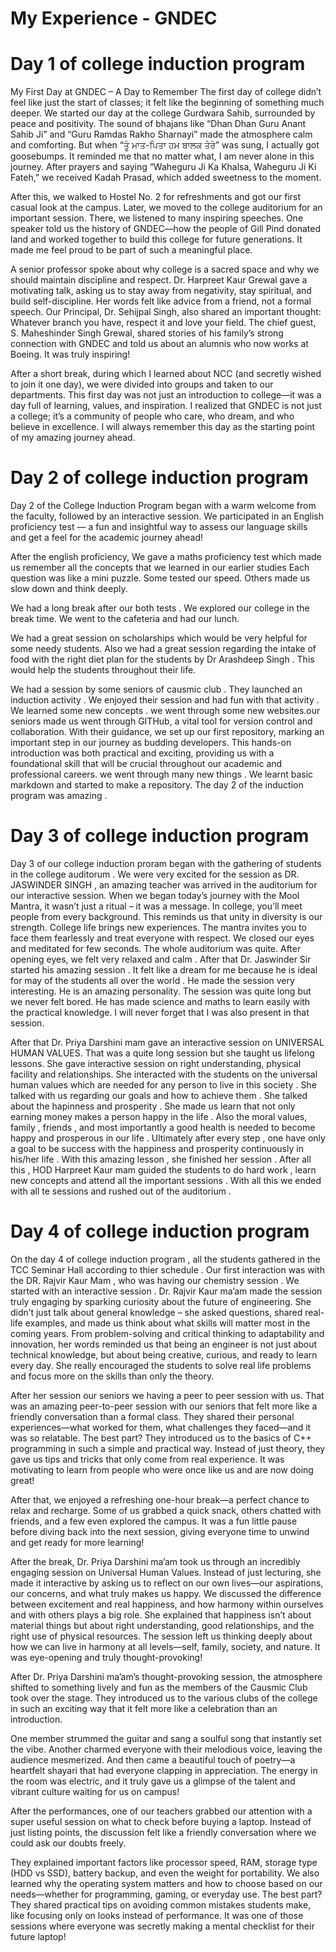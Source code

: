 # My Experience - GNDEC

# Day 1 of college induction program

My First Day at GNDEC – A Day to Remember
The first day of college didn’t feel like just the start of classes; it felt like the beginning of something much deeper. We started our day at the college Gurdwara Sahib, surrounded by peace and positivity. The sound of bhajans like “Dhan Dhan Guru Anant Sahib Ji” and “Guru Ramdas Rakho Sharnayi” made the atmosphere calm and comforting. But when “ਤੂੰ ਮਾਤ-ਪਿਤਾ ਹਮ ਬਾਲਕ ਤੇਰੇ” was sung, I actually got goosebumps. It reminded me that no matter what, I am never alone in this journey. After prayers and saying “Waheguru Ji Ka Khalsa, Waheguru Ji Ki Fateh,” we received Kadah Prasad, which added sweetness to the moment.

After this, we walked to Hostel No. 2 for refreshments and got our first casual look at the campus. Later, we moved to the college auditorium for an important session. There, we listened to many inspiring speeches. One speaker told us the history of GNDEC—how the people of Gill Pind donated land and worked together to build this college for future generations. It made me feel proud to be part of such a meaningful place.

A senior professor spoke about why college is a sacred space and why we should maintain discipline and respect. Dr. Harpreet Kaur Grewal gave a motivating talk, asking us to stay away from negativity, stay spiritual, and build self-discipline. Her words felt like advice from a friend, not a formal speech. Our Principal, Dr. Sehijpal Singh, also shared an important thought: Whatever branch you have, respect it and love your field. The chief guest, S. Maheshinder Singh Grewal, shared stories of his family’s strong connection with GNDEC and told us about an alumnis who now works at Boeing. It was truly inspiring!

After a short break, during which I learned about NCC (and secretly wished to join it one day), we were divided into groups and taken to our departments.
This first day was not just an introduction to college—it was a day full of learning, values, and inspiration. I realized that GNDEC is not just a college; it’s a community of people who care, who dream, and who believe in excellence. I will always remember this day as the starting point of my amazing journey ahead.



# Day 2 of college induction program
Day 2 of the College Induction Program began with a warm welcome from the faculty, followed by an interactive session.
We participated in an English proficiency test — a fun and insightful way to assess our language skills and get a feel for the academic journey ahead!

After the english proficiency, We gave a maths proficiency test  which made us remember all the concepts that we learned in our earlier studies Each question was like a mini puzzle. Some tested our speed.  Others made us slow down and think deeply. 

We had a long break after our both tests . We explored our college in the break time. We went to the cafeteria and had our lunch. 

We had a great session on scholarships which would be very helpful for some needy students. Also we had a great session regarding the intake of food with the right diet plan for the students by Dr Arashdeep Singh . This would help the students throughout their life.

We had a session by some seniors of causmic club . They launched an induction activity . We enjoyed their session and had fun with that activity . We learned some new concepts . we went through some new websites.our seniors made us went through GITHub, a vital tool for version control and collaboration. With their guidance, we set up our first repository, marking an important step in our journey as budding developers. This hands-on introduction was both practical and exciting, providing us with a foundational skill that will be crucial throughout our academic and professional careers. we went through many new things . We learnt basic markdown and started to make a repository. 
The day 2 of the induction program was amazing .

# Day 3 of college induction program 
Day 3 of our college induction proram began with the gathering of students in the college auditorum . We were very excited for the session as DR. JASWINDER SINGH , an amazing teacher was arrived in the auditorium for our interactive session. When we began today’s journey with the Mool Mantra, it wasn’t just a ritual – it was a message. In college, you’ll meet people from every background. This reminds us that unity in diversity is our strength. College life brings new experiences. The mantra invites you to face them fearlessly and treat everyone with respect. We closed our eyes and meditated for few seconds. The whole auditorium was quite. After opening eyes, we felt very relaxed and calm . After that Dr. Jaswinder Sir started his amazing session . It felt like a dream for me because he is ideal for may of the students all over the world . He made the session very interesting. He is an amazing personality. The session was quite long but we never felt bored. He has made science and maths to learn easily with the practical knowledge. I will never forget that I was also present in that session. 

After that Dr. Priya Darshini mam gave an interactive session on UNIVERSAL HUMAN VALUES. That was a quite long session but she taught us lifelong lessons. 
She gave interactive session on right understanding, physical facility and relationships. She interacted with the students on the universal human values which are needed for any person to live in this society . She talked with us regarding our goals and how to achieve them . She talked about the hapinness and prosperity . She made us learn that not only earning money makes a person happy in the life . Also the moral values, family , friends , and most importantly a good health is needed to become happy and prosperous in our life . Ultimately after every step , one have only a goal to be success with the happiness and prosperity continuously in his/her life .
With this amazing lesson , she finished her session . 
After all this , HOD Harpreet Kaur mam guided the students to do hard work , learn new concepts and attend all the important sessions . 
With all this we ended with all te sessions and rushed out of the auditorium . 
# Day 4 of college induction program 
On the day 4 of college induction program , all the students gathered in the TCC Seminar Hall according to thier schedule . Our first interaction was with the DR. Rajvir Kaur Mam , who was having our chemistry session . We started with an interactive session . Dr. Rajvir Kaur ma’am made the session truly engaging by sparking curiosity about the future of engineering. She didn’t just talk about general knowledge – she asked questions, shared real-life examples, and made us think about what skills will matter most in the coming years. From problem-solving and critical thinking to adaptability and innovation, her words reminded us that being an engineer is not just about technical knowledge, but about being creative, curious, and ready to learn every day. She really encouraged the students to solve real life problems and focus more on the skills than only the theory. 

After her session our seniors we having a peer to peer session with us. That was an amazing peer-to-peer session with our seniors that felt more like a friendly conversation than a formal class. They shared their personal experiences—what worked for them, what challenges they faced—and it was so relatable. The best part? They introduced us to the basics of C++ programming in such a simple and practical way. Instead of just theory, they gave us tips and tricks that only come from real experience. It was motivating to learn from people who were once like us and are now doing great!

After that, we enjoyed a refreshing one-hour break—a perfect chance to relax and recharge. Some of us grabbed a quick snack, others chatted with friends, and a few even explored the campus. It was a fun little pause before diving back into the next session, giving everyone time to unwind and get ready for more learning!

After the break, Dr. Priya Darshini ma’am took us through an incredibly engaging session on Universal Human Values. Instead of just lecturing, she made it interactive by asking us to reflect on our own lives—our aspirations, our concerns, and what truly makes us happy. We discussed the difference between excitement and real happiness, and how harmony within ourselves and with others plays a big role. She explained that happiness isn’t about material things but about right understanding, good relationships, and the right use of physical resources. The session left us thinking deeply about how we can live in harmony at all levels—self, family, society, and nature. It was eye-opening and truly thought-provoking!

After Dr. Priya Darshini ma’am’s thought-provoking session, the atmosphere shifted to something lively and fun as the members of the Causmic Club took over the stage. They introduced us to the various clubs of the college in such an exciting way that it felt more like a celebration than an introduction.

One member strummed the guitar and sang a soulful song that instantly set the vibe. Another charmed everyone with their melodious voice, leaving the audience mesmerized. And then came a beautiful touch of poetry—a heartfelt shayari that had everyone clapping in appreciation. The energy in the room was electric, and it truly gave us a glimpse of the talent and vibrant culture waiting for us on campus!

After the performances, one of our teachers grabbed our attention with a super useful session on what to check before buying a laptop. Instead of just listing points, the discussion felt like a friendly conversation where we could ask our doubts freely.

They explained important factors like processor speed, RAM, storage type (HDD vs SSD), battery backup, and even the weight for portability. We also learned why the operating system matters and how to choose based on our needs—whether for programming, gaming, or everyday use. The best part? They shared practical tips on avoiding common mistakes students make, like focusing only on looks instead of performance. It was one of those sessions where everyone was secretly making a mental checklist for their future laptop!
